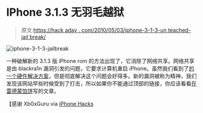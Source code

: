 # IPhone 3.1.3 无羽毛越狱

> 原文:[https://hack aday . com/2010/05/03/iphone-3-1-3-un teached-jail break/](https://hackaday.com/2010/05/03/iphone-3-1-3-unteathered-jailbreak/)

![](../Images/fcc4cac881fded14f83affdd83ddcfbf.png "iphone-3-1-3-jailbreak")

一种破解新的 3.1.3 版 iPhone rom 的方法出现了，它消除了网络共享。网络共享是由 blackra1n 漏洞引发的问题，它要求计算机重启 iPhone。虽然我们看到了[的一个硬件解决方案](http://hackaday.com/2010/03/11/hardware-jailbreak-eases-reboot-pains/)，但是彻底解决这个问题会好得多。新的漏洞被称为精神，我们发现该网站早些时候受到了打击，所以如果你不能通过顶部的链接，你应该看看[在雷德蒙馅饼](http://www.redmondpie.com/jailbreak-iphone-3gs-3.1.3-untethered-with-spirit-9140719/)写的文章。

【感谢 Xb0xGuru via [iPhone Hacks](http://www.iphonehacks.com/2010/05/spirit-untethered-jailbreak-iphone-ipad-ipod-touch-released.html#tpe-action-replied-6a00d83534e7f169e2013480567764970c)